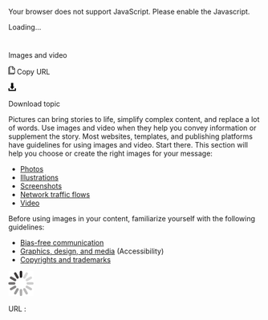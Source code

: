 Your browser does not support JavaScript. Please enable the Javascript.

Loading...

# 

Images and video

![Copy URL](media/index/Copy.png)
Copy URL

![Download](media/index/Download.png)

Download topic

Pictures
can bring stories to life, simplify complex content, and replace
a lot of words. Use images and video when they help you convey
information or supplement the story. Most websites, templates, and
publishing platforms have guidelines for using images and video.
Start there. This section will help you choose or create the right
images for your message:

  - [Photos](https://worldready.cloudapp.net/Styleguide/Read?id=2700&topicid=36403)
  - [Illustrations](https://worldready.cloudapp.net/Styleguide/Read?id=2700&topicid=36404)
  - [Screenshots](https://worldready.cloudapp.net/Styleguide/Read?id=2700&topicid=36405)
  - [Network traffic flows](https://worldready.cloudapp.net/Styleguide/Read?id=2700&topicid=36406)
  - [Video](https://worldready.cloudapp.net/Styleguide/Read?id=2700&topicid=36407)

Before using images in your content, familiarize yourself with the following guidelines:

  - [Bias-free communication](https://worldready.cloudapp.net/Styleguide/Read?id=2700&topicid=26708)
  - [Graphics, design, and media](https://worldready.cloudapp.net/Styleguide/Read?id=2700&topicid=32191) (Accessibility)
  - [Copyrights and trademarks](https://worldready.cloudapp.net/Styleguide/Read?id=2700&topicid=26696)

![In progress](media/index/activity-large.gif)

URL :
